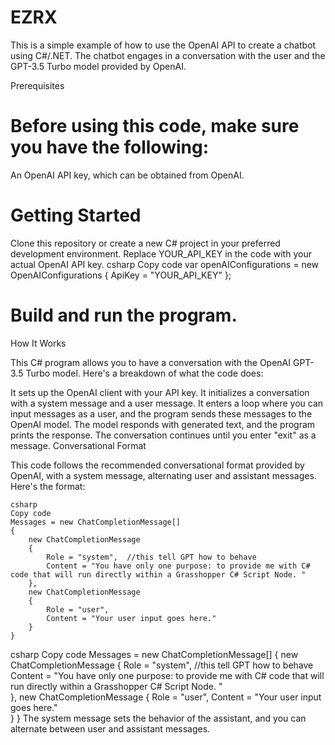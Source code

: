 # EZRX

This is a simple example of how to use the OpenAI API to create a chatbot using C#/.NET. The chatbot engages in a conversation with the user and the GPT-3.5 Turbo model provided by OpenAI.

Prerequisites

# Before using this code, make sure you have the following:

An OpenAI API key, which can be obtained from OpenAI.
# Getting Started

Clone this repository or create a new C# project in your preferred development environment.
Replace YOUR_API_KEY in the code with your actual OpenAI API key.
csharp
Copy code
var openAIConfigurations = new OpenAIConfigurations
{
    ApiKey = "YOUR_API_KEY"
};
# Build and run the program.
How It Works

This C# program allows you to have a conversation with the OpenAI GPT-3.5 Turbo model. Here's a breakdown of what the code does:

It sets up the OpenAI client with your API key.
It initializes a conversation with a system message and a user message.
It enters a loop where you can input messages as a user, and the program sends these messages to the OpenAI model.
The model responds with generated text, and the program prints the response.
The conversation continues until you enter "exit" as a message.
Conversational Format

This code follows the recommended conversational format provided by OpenAI, with a system message, alternating user and assistant messages. Here's the format:

```
csharp
Copy code
Messages = new ChatCompletionMessage[]
{
    new ChatCompletionMessage
    {
        Role = "system",  //this tell GPT how to behave
        Content = "You have only one purpose: to provide me with C# code that will run directly within a Grasshopper C# Script Node. "   
    },
    new ChatCompletionMessage
    {
        Role = "user",
        Content = "Your user input goes here."  
    }
}

```

csharp
Copy code
Messages = new ChatCompletionMessage[]
{
    new ChatCompletionMessage
    {
        Role = "system",  //this tell GPT how to behave
        Content = "You have only one purpose: to provide me with C# code that will run directly within a Grasshopper C# Script Node. "   
    },
    new ChatCompletionMessage
    {
        Role = "user",
        Content = "Your user input goes here."  
    }
}
The system message sets the behavior of the assistant, and you can alternate between user and assistant messages.


